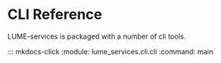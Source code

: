 # CLI Reference

LUME-services is packaged with a number of cli tools.


::: mkdocs-click
    :module: lume_services.cli.cli
    :command: main
